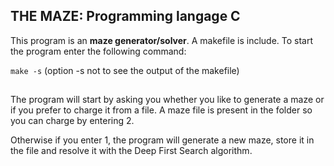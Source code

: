 ## THE MAZE: Programming langage C

This program is an **maze generator/solver**.
A makefile is include. To start the program enter the following command:

```make -s``` (option -s not to see the output of the makefile)
##
The program will start by asking you whether you like to generate
a maze or if you prefer to charge it from a file.
A maze file is present in the folder so you can charge by entering 2.

Otherwise if you enter 1, the program will generate a new maze,
store it in the file and resolve it with the Deep First Search algorithm.

 

